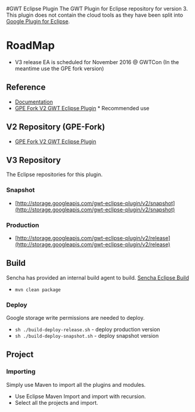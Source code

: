 #GWT Eclipse Plugin
The GWT Plugin for Eclipse repository for version 3. 
This plugin does not contain the cloud tools as they have been split into 
[Google Plugin for Eclipse](https://github.com/GoogleCloudPlatform/google-plugin-for-eclipse).  

# RoadMap

* V3 release EA is scheduled for November 2016 @ GWTCon (In the meantime use the GPE fork version)

## Reference

* [Documentation](http://gwt-plugins.github.io/documentation/)
* [GPE Fork V2 GWT Eclipse Plugin](https://github.com/gwt-plugins/gwt-eclipse-plugin/tree/gpe-fork) * Recommended use

## V2 Repository (GPE-Fork)

* [GPE Fork V2 GWT Eclipse Plugin](https://github.com/gwt-plugins/gwt-eclipse-plugin/tree/gpe-fork)


## V3 Repository
The Eclipse repositories for this plugin. 

### Snapshot

* [http://storage.googleapis.com/gwt-eclipse-plugin/v2/snapshot](http://storage.googleapis.com/gwt-eclipse-plugin/v2/snapshot)

### Production

* [http://storage.googleapis.com/gwt-eclipse-plugin/v2/release](http://storage.googleapis.com/gwt-eclipse-plugin/v2/release)


## Build
Sencha has provided an internal build agent to build. 
[Sencha Eclipse Build](https://teamcity.sencha.com/viewType.html?buildTypeId=Gxt3_Gwt_GwtEclipsePlugin)

* `mvn clean package`

### Deploy
Google storage write permissions are needed to deploy. 

* `sh ./build-deploy-release.sh` - deploy production version
* `sh ./build-deploy-snapshot.sh` - deploy snapshot version


## Project

### Importing
Simply use Maven to import all the plugins and modules. 

* Use Eclipse Maven Import and import with recursion. 
* Select all the projects and import. 